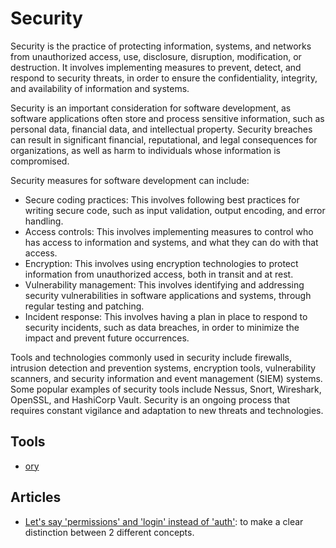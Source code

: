 # Security

Security is the practice of protecting information, systems, and networks
from unauthorized access, use, disclosure, disruption, modification, or destruction.
It involves implementing measures to prevent, detect, and respond to security
threats, in order to ensure the confidentiality, integrity, and availability
of information and systems.

Security is an important consideration for software development, as software
applications often store and process sensitive information, such as personal
data, financial data, and intellectual property. Security breaches can result
in significant financial, reputational, and legal consequences for organizations,
as well as harm to individuals whose information is compromised.

Security measures for software development can include:

- Secure coding practices: This involves following best practices for writing
secure code, such as input validation, output encoding, and error handling.
- Access controls: This involves implementing measures to control who has
access to information and systems, and what they can do with that access.
- Encryption: This involves using encryption technologies to protect information
from unauthorized access, both in transit and at rest.
- Vulnerability management: This involves identifying and addressing security
vulnerabilities in software applications and systems, through regular testing
and patching.
- Incident response: This involves having a plan in place to respond to security
incidents, such as data breaches, in order to minimize the impact and prevent
future occurrences.

Tools and technologies commonly used in security include firewalls, intrusion
detection and prevention systems, encryption tools, vulnerability scanners,
and security information and event management (SIEM) systems. Some popular
examples of security tools include Nessus, Snort, Wireshark, OpenSSL, and
HashiCorp Vault. Security is an ongoing process that requires constant vigilance
and adaptation to new threats and technologies.

## Tools

- [ory](ory/ory.md)

## Articles

- [Let's say 'permissions' and 'login' instead of 'auth'](https://ntietz.com/blog/lets-say-instead-of-auth/):
to make a clear distinction between 2 different concepts.

